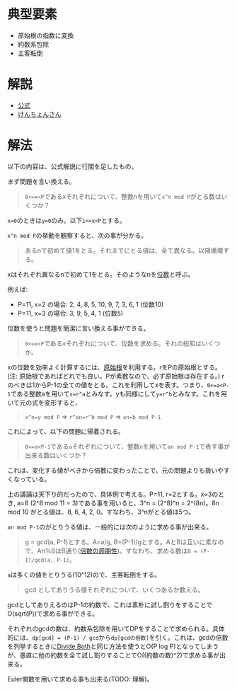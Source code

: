 # 典型要素

*  原始根の指数に変換
*  約数系包除
*  主客転倒

# 解説
*  [公式](https://atcoder.jp/contests/abc212/editorial/2289)
*  [けんちょんさん](https://drken1215.hatenablog.com/entry/2021/08/01/163600)

# 解法

以下の内容は、公式解説に行間を足したもの。

まず問題を言い換える。

> `0<=x<P`であるxそれぞれについて、整数nを用いて`x^n mod P`がとる数はいくつか？

`x=0`のときは`y=0`のみ。以下`1<=x<P`とする。

`x^n mod P`の挙動を観察すると、次の事が分かる。

>  あるnで初めて値1をとる。それまでにとる値は、全て異なる。以降循環する。

xはそれぞれ異なるnで初めて1をとる。そのようなnを[位数](https://manabitimes.jp/math/905)と呼ぶ。

例えば:

*  P=11, x=2 の場合: 2, 4, 8, 5, 10, 9, 7, 3, 6, 1 (位数10)
*  P=11, x=3 の場合: 3, 9, 5, 4, 1 (位数5)

位数を使うと問題を簡潔に言い換える事ができる。

> `0<=x<P`であるxそれぞれについて、位数を求める。それの総和はいくつか。

xの位数を効率よく計算するには、[原始根](https://manabitimes.jp/math/842)を利用する。rをPの原始根とする。(注: 原始根であればどれでも良い。Pが素数なので、必ず原始根は存在する。) rのべきは1からP-1の全ての値をとる。これを利用してxを表す。つまり、`0<=a<P-1`である整数aを用いて`x=r^a`とみなす。yも同様にして`y=r^b`とみなす。これを用いて元の式を変形すると、

> `x^n=y mod P` ⇒ `r^an=r^b mod P` ⇒ `an=b mod P-1`

これによって、以下の問題に帰着される。

> `0<=a<P-1`である`a`それぞれについて、整数`n`を用いて`an mod P-1`で表す事が出来る数はいくつか？

これは、変化する値がべきから倍数に変わったことで、元の問題よりも扱いやすくなっている。

上の議論は天下り的だったので、具体例で考える。P=11, r=2とする。x=3のとき, a=8 (2^8 mod 11 = 3)である事を用いると、3^n = (2^8)^n = 2^(8n)。8n mod 10 がとる値は、8, 6, 4, 2, 0。すなわち、3^nがとる値は5つ。

`an mod P-1`のがとりうる値は、一般的には次のように求める事が出来る。

> g = gcd(a, P-1)とする。A=a/g, B=(P-1)/gとする。AとBは互いに素なので、An%BはB通り([倍数の周期性](https://qiita.com/drken/items/0c88a37eec520f82b788#%E6%80%A7%E8%B3%AA-4-%E5%80%8D%E6%95%B0%E3%81%AE%E5%91%A8%E6%9C%9F%E6%80%A7))。すなわち、求める数は`B = (P-1)/gcd(a, P-1)`。

`a`は多くの値をとりうる(10^12)ので、主客転倒をする。

>  gcd としてありうる値それぞれについて、いくつあるか数える。

gcdとしてありえるのはP-1の約数で、これは素朴に試し割りをすることでO(sqrt(P))で求める事ができる。

それぞれのgcdの数は、約数系包除を用いてDPをすることで求められる。具体的には、`dp[gcd] = (P-1) / gcd`から`dp[gcdの倍数]`を引く。これは、gcdの倍数を列挙するときに[Divide Both](https://atcoder.jp/contests/abc206/tasks/abc206_e)と同じ方法を使うとO(P log P)となってしまうが、愚直に他の約数を全て試し割りすることでO((約数の数)^2)で求める事が出来る。

Euler関数を用いて求める事も出来る(TODO: 理解)。
